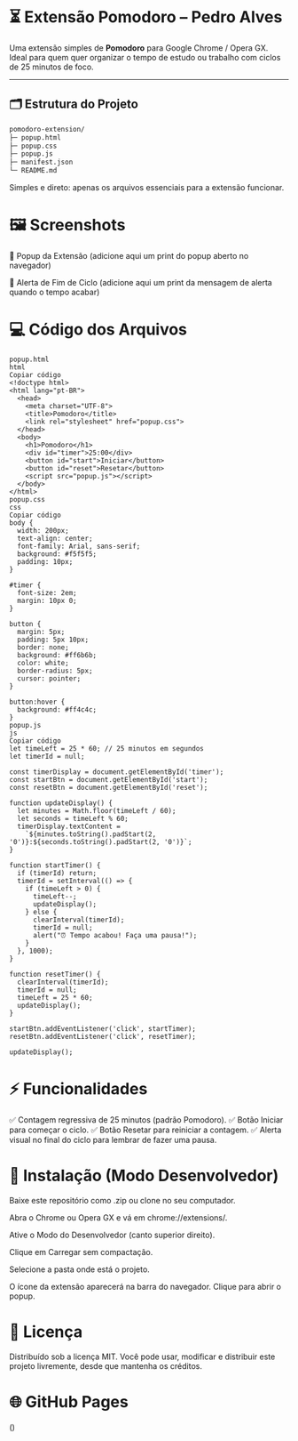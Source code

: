 # ⏳ Extensão Pomodoro – Pedro Alves  

Uma extensão simples de **Pomodoro** para Google Chrome / Opera GX.  
Ideal para quem quer organizar o tempo de estudo ou trabalho com ciclos de 25 minutos de foco.

---

## 🗂️ Estrutura do Projeto

```bash
pomodoro-extension/
├─ popup.html
├─ popup.css
├─ popup.js
├─ manifest.json
└─ README.md
```
Simples e direto: apenas os arquivos essenciais para a extensão funcionar.

# 🖼️ Screenshots
📌 Popup da Extensão
(adicione aqui um print do popup aberto no navegador)

📌 Alerta de Fim de Ciclo
(adicione aqui um print da mensagem de alerta quando o tempo acabar)

# 💻 Código dos Arquivos
```
popup.html
html
Copiar código
<!doctype html>
<html lang="pt-BR">
  <head>
    <meta charset="UTF-8">
    <title>Pomodoro</title>
    <link rel="stylesheet" href="popup.css">
  </head>
  <body>
    <h1>Pomodoro</h1>
    <div id="timer">25:00</div>
    <button id="start">Iniciar</button>
    <button id="reset">Resetar</button>
    <script src="popup.js"></script>
  </body>
</html>
popup.css
css
Copiar código
body {
  width: 200px;
  text-align: center;
  font-family: Arial, sans-serif;
  background: #f5f5f5;
  padding: 10px;
}

#timer {
  font-size: 2em;
  margin: 10px 0;
}

button {
  margin: 5px;
  padding: 5px 10px;
  border: none;
  background: #ff6b6b;
  color: white;
  border-radius: 5px;
  cursor: pointer;
}

button:hover {
  background: #ff4c4c;
}
popup.js
js
Copiar código
let timeLeft = 25 * 60; // 25 minutos em segundos
let timerId = null;

const timerDisplay = document.getElementById('timer');
const startBtn = document.getElementById('start');
const resetBtn = document.getElementById('reset');

function updateDisplay() {
  let minutes = Math.floor(timeLeft / 60);
  let seconds = timeLeft % 60;
  timerDisplay.textContent =
    `${minutes.toString().padStart(2, '0')}:${seconds.toString().padStart(2, '0')}`;
}

function startTimer() {
  if (timerId) return;
  timerId = setInterval(() => {
    if (timeLeft > 0) {
      timeLeft--;
      updateDisplay();
    } else {
      clearInterval(timerId);
      timerId = null;
      alert("⏰ Tempo acabou! Faça uma pausa!");
    }
  }, 1000);
}

function resetTimer() {
  clearInterval(timerId);
  timerId = null;
  timeLeft = 25 * 60;
  updateDisplay();
}

startBtn.addEventListener('click', startTimer);
resetBtn.addEventListener('click', resetTimer);

updateDisplay();
```
# ⚡ Funcionalidades
✅ Contagem regressiva de 25 minutos (padrão Pomodoro).
✅ Botão Iniciar para começar o ciclo.
✅ Botão Resetar para reiniciar a contagem.
✅ Alerta visual no final do ciclo para lembrar de fazer uma pausa.

# 🔧 Instalação (Modo Desenvolvedor)
Baixe este repositório como .zip ou clone no seu computador.

Abra o Chrome ou Opera GX e vá em chrome://extensions/.

Ative o Modo do Desenvolvedor (canto superior direito).

Clique em Carregar sem compactação.

Selecione a pasta onde está o projeto.

O ícone da extensão aparecerá na barra do navegador. Clique para abrir o popup.

# 📜 Licença
Distribuído sob a licença MIT.
Você pode usar, modificar e distribuir este projeto livremente, desde que mantenha os créditos.

# 🌐 GitHub Pages
()

